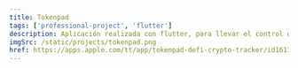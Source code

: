 ```yaml
---
title: Tokenpad
tags: ['professional-project', 'flutter']
description: Aplicación realizada con flutter, para llevar el control de tu cartera cripto y los protocolos DEFI
imgSrc: /static/projects/tokenpad.png
href: https://apps.apple.com/tt/app/tokenpad-defi-crypto-tracker/id1611304976
---
```

